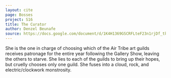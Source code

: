 ```yaml
---
layout: cite
page: Bosses
project: S16
title: The Curator
author: Denzel Beunafe
source: https://docs.google.com/document/d/1K4H1369GSCRFLteF23n1rjDf_tke8aqb4F7cfBas3RI/edit?usp=sharing
---
```

She is the one in charge of choosing which of the Air Tribe art guilds receives patronage for the entire year following the Gallery Show, leaving the others to starve. She lies to each of the guilds to bring up their hopes, but cruelly chooses only one guild. She fuses into a cloud, rock, and electric/clockwork monstrosity.
